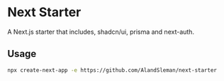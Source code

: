 # Next Starter

A Next.js starter that includes, shadcn/ui, prisma and next-auth.

## Usage

```bash
npx create-next-app -e https://github.com/AlandSleman/next-starter
```
